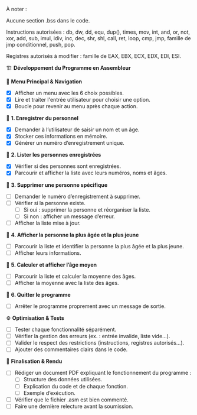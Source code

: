 À noter :

Aucune section .bss dans le code.

Instructions autorisées : db, dw, dd, equ, dup(), times, mov, int, and, or, not, xor, add, sub, imul, idiv, inc, dec, shr, shl, call, ret, loop, cmp, jmp, famille de jmp conditionnel, push, pop.

Registres autorisés à modifier : famille de EAX, EBX, ECX, EDX, EDI, ESI.

🏗 **Développement du Programme en Assembleur**

🔹 **Menu Principal & Navigation**
   - [x] Afficher un menu avec les 6 choix possibles.
   - [x] Lire et traiter l'entrée utilisateur pour choisir une option.
   - [x] Boucle pour revenir au menu après chaque action.

🔹 **1. Enregistrer du personnel**
   - [x] Demander à l’utilisateur de saisir un nom et un âge.
   - [x] Stocker ces informations en mémoire.
   - [x] Générer un numéro d’enregistrement unique.

🔹 **2. Lister les personnes enregistrées**
   - [x] Vérifier si des personnes sont enregistrées.
   - [x] Parcourir et afficher la liste avec leurs numéros, noms et âges.

🔹 **3. Supprimer une personne spécifique**
   - [ ] Demander le numéro d’enregistrement à supprimer.
   - [ ] Vérifier si la personne existe.
      - [ ] Si oui : supprimer la personne et réorganiser la liste.
      - [ ] Si non : afficher un message d’erreur.
   - [ ] Afficher la liste mise à jour.

🔹 **4. Afficher la personne la plus âgée et la plus jeune**
   - [ ] Parcourir la liste et identifier la personne la plus âgée et la plus jeune.
   - [ ] Afficher leurs informations.

🔹 **5. Calculer et afficher l’âge moyen**
   - [ ] Parcourir la liste et calculer la moyenne des âges.
   - [ ] Afficher la moyenne avec la liste des âges.

🔹 **6. Quitter le programme**
   - [ ] Arrêter le programme proprement avec un message de sortie.

⚙ **Optimisation & Tests**
   - [ ] Tester chaque fonctionnalité séparément.
   - [ ] Vérifier la gestion des erreurs (ex. : entrée invalide, liste vide…).
   - [ ] Valider le respect des restrictions (instructions, registres autorisés…).
   - [ ] Ajouter des commentaires clairs dans le code.

📑 **Finalisation & Rendu**
   - [ ] Rédiger un document PDF expliquant le fonctionnement du programme :
      - [ ] Structure des données utilisées.
      - [ ] Explication du code et de chaque fonction.
      - [ ] Exemple d’exécution.
   - [ ] Vérifier que le fichier .asm est bien commenté.
   - [ ] Faire une dernière relecture avant la soumission.
